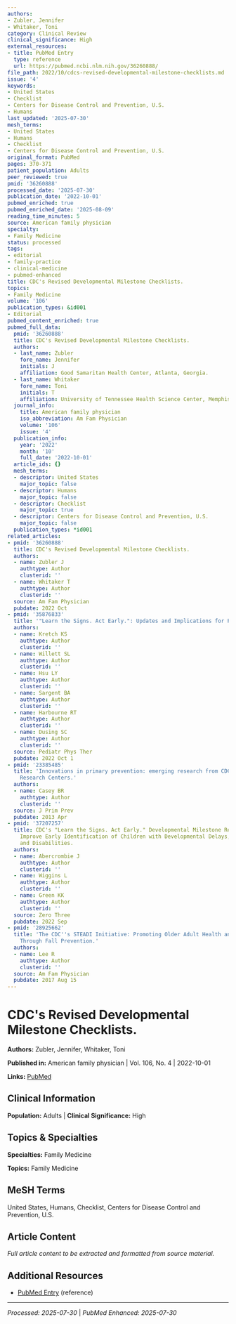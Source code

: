 ```yaml
---
authors:
- Zubler, Jennifer
- Whitaker, Toni
category: Clinical Review
clinical_significance: High
external_resources:
- title: PubMed Entry
  type: reference
  url: https://pubmed.ncbi.nlm.nih.gov/36260888/
file_path: 2022/10/cdcs-revised-developmental-milestone-checklists.md
issue: '4'
keywords:
- United States
- Checklist
- Centers for Disease Control and Prevention, U.S.
- Humans
last_updated: '2025-07-30'
mesh_terms:
- United States
- Humans
- Checklist
- Centers for Disease Control and Prevention, U.S.
original_format: PubMed
pages: 370-371
patient_population: Adults
peer_reviewed: true
pmid: '36260888'
processed_date: '2025-07-30'
publication_date: '2022-10-01'
pubmed_enriched: true
pubmed_enriched_date: '2025-08-09'
reading_time_minutes: 5
source: American family physician
specialty:
- Family Medicine
status: processed
tags:
- editorial
- family-practice
- clinical-medicine
- pubmed-enhanced
title: CDC's Revised Developmental Milestone Checklists.
topics:
- Family Medicine
volume: '106'
publication_types: &id001
- Editorial
pubmed_content_enriched: true
pubmed_full_data:
  pmid: '36260888'
  title: CDC's Revised Developmental Milestone Checklists.
  authors:
  - last_name: Zubler
    fore_name: Jennifer
    initials: J
    affiliation: Good Samaritan Health Center, Atlanta, Georgia.
  - last_name: Whitaker
    fore_name: Toni
    initials: T
    affiliation: University of Tennessee Health Science Center, Memphis, Tennessee.
  journal_info:
    title: American family physician
    iso_abbreviation: Am Fam Physician
    volume: '106'
    issue: '4'
  publication_info:
    year: '2022'
    month: '10'
    full_date: '2022-10-01'
  article_ids: {}
  mesh_terms:
  - descriptor: United States
    major_topic: false
  - descriptor: Humans
    major_topic: false
  - descriptor: Checklist
    major_topic: true
  - descriptor: Centers for Disease Control and Prevention, U.S.
    major_topic: false
  publication_types: *id001
related_articles:
- pmid: '36260888'
  title: CDC's Revised Developmental Milestone Checklists.
  authors:
  - name: Zubler J
    authtype: Author
    clusterid: ''
  - name: Whitaker T
    authtype: Author
    clusterid: ''
  source: Am Fam Physician
  pubdate: 2022 Oct
- pmid: '35876833'
  title: '"Learn the Signs. Act Early.": Updates and Implications for Physical Therapists.'
  authors:
  - name: Kretch KS
    authtype: Author
    clusterid: ''
  - name: Willett SL
    authtype: Author
    clusterid: ''
  - name: Hsu LY
    authtype: Author
    clusterid: ''
  - name: Sargent BA
    authtype: Author
    clusterid: ''
  - name: Harbourne RT
    authtype: Author
    clusterid: ''
  - name: Dusing SC
    authtype: Author
    clusterid: ''
  source: Pediatr Phys Ther
  pubdate: 2022 Oct 1
- pmid: '23385485'
  title: 'Innovations in primary prevention: emerging research from CDC''s Prevention
    Research Centers.'
  authors:
  - name: Casey BR
    authtype: Author
    clusterid: ''
  source: J Prim Prev
  pubdate: 2013 Apr
- pmid: '37207257'
  title: CDC's "Learn the Signs. Act Early." Developmental Milestone Resources to
    Improve Early Identification of Children with Developmental Delays, Disorders,
    and Disabilities.
  authors:
  - name: Abercrombie J
    authtype: Author
    clusterid: ''
  - name: Wiggins L
    authtype: Author
    clusterid: ''
  - name: Green KK
    authtype: Author
    clusterid: ''
  source: Zero Three
  pubdate: 2022 Sep
- pmid: '28925662'
  title: 'The CDC''s STEADI Initiative: Promoting Older Adult Health and Independence
    Through Fall Prevention.'
  authors:
  - name: Lee R
    authtype: Author
    clusterid: ''
  source: Am Fam Physician
  pubdate: 2017 Aug 15
---
```


# CDC's Revised Developmental Milestone Checklists.

**Authors:** Zubler, Jennifer, Whitaker, Toni

**Published in:** American family physician | Vol. 106, No. 4 | 2022-10-01

**Links:** [PubMed](https://pubmed.ncbi.nlm.nih.gov/36260888/)

## Clinical Information

**Population:** Adults | **Clinical Significance:** High

## Topics & Specialties

**Specialties:** Family Medicine

**Topics:** Family Medicine

## MeSH Terms

United States, Humans, Checklist, Centers for Disease Control and Prevention, U.S.

## Article Content

*Full article content to be extracted and formatted from source material.*

## Additional Resources

- [PubMed Entry](https://pubmed.ncbi.nlm.nih.gov/36260888/) (reference)

---

*Processed: 2025-07-30* | *PubMed Enhanced: 2025-07-30*
